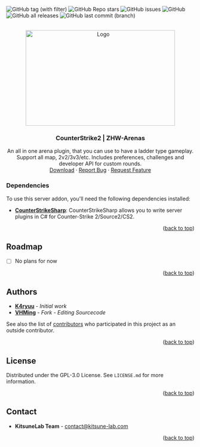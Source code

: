<a name="readme-top"></a>

![GitHub tag (with filter)](https://img.shields.io/github/v/tag/zhw1nq/ZHW-Arenas?style=for-the-badge&label=Version)
![GitHub Repo stars](https://img.shields.io/github/stars/zhw1nq/ZHW-Arenas?style=for-the-badge)
![GitHub issues](https://img.shields.io/github/issues/zhw1nq/ZHW-Arenas?style=for-the-badge)
![GitHub](https://img.shields.io/github/license/zhw1nq/ZHW-Arenas?style=for-the-badge)
![GitHub all releases](https://img.shields.io/github/downloads/zhw1nq/ZHW-Arenas/total?style=for-the-badge)
![GitHub last commit (branch)](https://img.shields.io/github/last-commit/zhw1nq/ZHW-Arenas/dev?style=for-the-badge)

<!-- PROJECT LOGO -->
<br />
<div align="center">
  <a href="https://github.com/zhw1nq/ZHW-Arenas">
    <img src="https://7-mau.com/fpt-fastdownload/imgtest.png" alt="Logo" width="400" height="256">
  </a>
  <h3 align="center">CounterStrike2 | ZHW-Arenas</h3>
  <p align="center">
    An all in one arena plugin, that you can use to have a ladder type gameplay. Support all map, 2v2/3v3/etc. Includes preferences, challenges and developer API for custom rounds.
    <br />
    <a href="https://github.com/zhw1nq/ZHW-Arenas/releases">Download</a>
    ·
    <a href="https://github.com/zhw1nq/ZHW-Arenas/issues/new?assignees=zhw1nq&labels=bug&template=bug_report.md&title=%5BBUG%5D">Report Bug</a>
    ·
    <a href="https://github.com/zhw1nq/ZHW-Arenas/issues/new?assignees=zhw1nq&labels=enhancement&template=feature_request.md&title=%5BREQ%5D">Request Feature</a>
  </p>
</div>

<!-- ABOUT THE PROJECT -->

### Dependencies

To use this server addon, you'll need the following dependencies installed:

- [**CounterStrikeSharp**](https://github.com/roflmuffin/CounterStrikeSharp/releases): CounterStrikeSharp allows you to write server plugins in C# for Counter-Strike 2/Source2/CS2.

<p align="right">(<a href="#readme-top">back to top</a>)</p>

<!-- ROADMAP -->

## Roadmap

- [ ] No plans for now

<p align="right">(<a href="#readme-top">back to top</a>)</p>

<!-- AUTHORS -->

## Authors

- [**K4ryuu**](https://github.com/K4ryuu) - _Initial work_
- [**VHMing**](https://github.com/zhw1nq) - _Fork - Editing Sourcecode_

See also the list of [contributors](https://github.com/zhw1nq/ZHW-Arenas/graphs/contributors) who participated in this project as an outside contributor.

<p align="right">(<a href="#readme-top">back to top</a>)</p>

<!-- LICENSE -->

## License

Distributed under the GPL-3.0 License. See `LICENSE.md` for more information.

<p align="right">(<a href="#readme-top">back to top</a>)</p>

<!-- CONTACT -->

## Contact

- **KitsuneLab Team** - [contact@kitsune-lab.com](mailto:contact@kitsune-lab.com)

<p align="right">(<a href="#readme-top">back to top</a>)</p>
